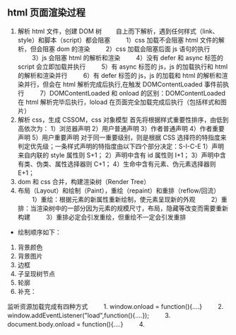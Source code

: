 ## html 页面渲染过程

1. 解析 html 文件，创建 DOM 树
   　　自上而下解析，遇到任何样式（link、style）和脚本（script）都会阻塞
   　　 1）css 加载不会阻塞 html 文件的解析，但会阻塞 dom 的渲染
   　　 2）css 加载会阻塞后面 js 语句的执行
   　　 3）js 会阻塞 html 的解析和渲染
   　　 4）没有 defer 和 async 标签的 script 会立即加载并执行
   　　 5）有 async 标签的 js，js 的加载执行和 html 的解析和渲染并行
   　　 6）有 defer 标签的 js，js 的加载和 html 的解析和渲染并行，但会在 html 解析完成后执行,在触发 DOMContentLoaded 事件前执行
   　　 7）DOMContentLoaded 和 onload 的区别：DOMContentLoaded 在 html 解析完毕后执行，loload 在页面完全加载完成后执行（包括样式和图片）
2. 解析 css，生成 CSSOM，css 对象模型
   首先将根据样式重要性排序，由低到高依次为：
   1）浏览器声明
   2）用户普通声明
   3）作者普通声明
   4）作者重要声明
   5）用户重要声明
   对于同一重要级别，则是根据 CSS 选择符的特指度来判定优先级；一条样式声明的特指度由以下四个部分决定：S-I-C-E
   1）声明来自内联的 style 属性则 S+1；
   2）声明中含有 id 属性则 I+1；
   3）声明中含有类、伪类、属性选择器则 C+1；
   4）生命中含有元素、伪元素选择器则 E+1；
3. dom 和 css 合并，构建渲染树（Render Tree）
4. 布局（Layout）和绘制（Paint），重绘（repaint）和重排（reflow/回流）
   　　 1）重绘：根据元素的新属性重新绘制，使元素呈现新的外观
   　　 2）重排：当渲染树中的一部分因为元素的规模尺寸，布局，隐藏等改变而需要重新构建
   　　 3）重排必定会引发重绘，但重绘不一定会引发重排

- 绘制顺序如下：

1. 背景颜色
2. 背景图片
3. 边框
4. 子呈现树节点
5. 轮廓
6. 补充：

监听资源加载完成有四种方式
　　 1. window.onload = function(){....}
　　 2. window.addEventListener("load",function(){....});
　　 3. document.body.onload = function(){....}
　　 4. <body onload = "load()">
